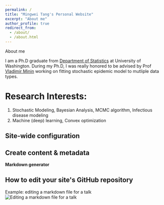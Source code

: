 ```yaml
---
permalink: /
title: "Mingwei Tang's Personal Website"
excerpt: "About me"
author_profile: true
redirect_from: 
  - /about/
  - /about.html
---
```


About me

I am a Ph.D graduate from [Department of Statistics](https://www.stat.washington.edu/) at University of Washington. During my Ph.D, I was really honored to be advised by Prof [Vladimir Minin](https://vnminin.github.io/) working on fitting stochastic epidemic model to mutliple data types. 


Research Interests:
======
1. Stochastic Modeling, Bayesian Analysis, MCMC algorithm, Infectious disease modeling
1. Machine (deep) learning, Convex optimization

Site-wide configuration
------

Create content & metadata
------


**Markdown generator**

How to edit your site's GitHub repository
------

Example: editing a markdown file for a talk
![Editing a markdown file for a talk](/images/editing-talk.png)

